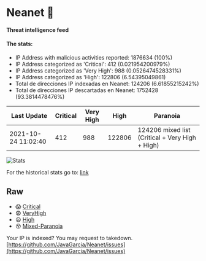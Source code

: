 # Neanet :hocho:
#### Threat intelligence feed
#### The stats:

- IP Address with malicious activities reported: 1876634 (100%)
- IP Address categorized as 'Critical':  412 (0.021954200979%)
- IP Address categorized as 'Very High':  988 (0.0526474528331%)
- IP Address categorized as 'High':  122806 (6.54395049861)
- Total de direcciones IP indexadas en Neanet:  124206 (6.61855215242%)
- Total de direcciones IP descartadas en Neanet:  1752428 (93.3814478476%)

| Last Update | Critical | Very High | High | Paranoia |
| --- | --- | --- | --- | --- |
| 2021-10-24 11:02:40 | 412 | 988 | 122806 | 124206 mixed list (Critical + Very High + High)|

![Stats](https://docs.google.com/spreadsheets/d/e/2PACX-1vSnaNMIXVabIpDJjufMlzH7poXnshF3mgd8Is1g9ytUEzVsP5my4Trn8f-xkoLLQ38xpL3HtmUexLo6/pubchart?oid=501124687&format=image)

For the historical stats go to: [link](/stats.csv)
## Raw
- :scream: [Critical](https://raw.githubusercontent.com/JavaGarcia/Neanet/master/blacklists/neanet_critical.txt)
- :fearful: [VeryHigh](https://raw.githubusercontent.com/JavaGarcia/Neanet/master/blacklists/neanet_veryHigh.txtt)
- :frowning: [High](https://raw.githubusercontent.com/JavaGarcia/Neanet/master/blacklists/neanet_high.txt)
- :dizzy_face: [Mixed-Paranoia](https://raw.githubusercontent.com/JavaGarcia/Neanet/master/blacklists/neanet_all.txt)


Your IP is indexed? You may request to takedown. [https://github.com/JavaGarcia/Neanet/issues](https://github.com/JavaGarcia/Neanet/issues)




















































































































































































































































































































































































































































































































































































































































































































































































































































































































































































































































































































































































































































































































































































































































































































































































































































































































































































































































































































































































































































































































































































































































































































































































































































































































































































































































































































































































































































































































































































































































































































































































































































































































































































































































































































































































































































































































































































































































































































































































































































































































































































































































































































































































































































































































































































































































































































































































































































































































































































































































































































































































































































































































































































































































































































































































































































































































































































































































































































































































































































































































































































































































































































































































































































































































































































































































































































































































































































































































































































































































































































































































































































































































































































































































































































































































































































































































































































































































































































































































































































































































































































































































































































































































































































































































































































































































































































































































































































































































































































































































































































































































































































































































































































































































































































































































































































































































































































































































